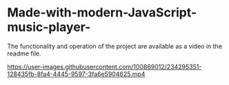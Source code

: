 # Made-with-modern-JavaScript-music-player-
The functionality and operation of the project are available as a video in the readme file.


https://user-images.githubusercontent.com/100869012/234295351-128435fb-8fa4-4445-9597-3fa6e5904625.mp4

